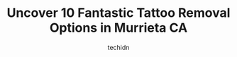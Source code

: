 ---
layout: ampstory
image: https://i0.wp.com/www.depkes.org/wp-content/uploads/2023/06/tattoo-removal-0-in-murrieta-ca-1685809157.jpeg?resize=640,853
author: techidn
featured: false
description: Discover the impressive array of Tattoo Removal options in Murrieta CA, where you can find 10 of the largest Tattoo Removal establishments in the area. From renowned classics to hidden gems,
title: Uncover 10 Fantastic Tattoo Removal Options in Murrieta CA
cover:
   title: Uncover 10 Fantastic Tattoo Removal Options in Murrieta CA
   subtitle: Rickpate
   background: https://www.depkes.org/wp-content/uploads/2023/06/tattoo-removal-0-in-murrieta-ca-1685809157.jpeg

pages: 
 - layout: thirds
   top: <h1>#1 ARTillery Ink</h1>
   bottom: "<p>The artists in this shop are always so friendly and fun to joke around with. Ive been coming here for a while and have been seeing Speedy. His work is always top notch</p>"
   background: https://www.depkes.org/wp-content/uploads/2023/06/tattoo-removal-1-in-murrieta-ca-1685809158.png
   backgroundblur: true
 - layout: thirds
   top: <h1>#2 Renuance Cosmetic Surgery Center and Medical Spa</h1>
   bottom: "<p>I am absolutely amazed with my results I never could have imagined it turning out this amazing. Dr Ford is absolutely perfect and All of the staff at Renuance have been i</p>"
   background: https://www.depkes.org/wp-content/uploads/2023/06/tattoo-removal-2-in-murrieta-ca-1685809159.png
   cta:
      link: https://www.depkes.org/blog/uncover-10-fantastic-tattoo-removal-options-in-murrieta-ca/
      text: Uncover 10 Fantastic Tattoo Removal Options in Murrieta CA
 - layout: thirds
   top: <h1>#3 Removery Tattoo Removal & Fading</h1>
   bottom: "<p>2183 Vista Way Suite B-3, Oceanside, CA 92054, United States</p>"
   background: https://www.depkes.org/wp-content/uploads/2023/06/tattoo-removal-3-in-murrieta-ca-1685809160.jpeg
   cta:
      link: https://www.depkes.org/blog/uncover-10-fantastic-tattoo-removal-options-in-murrieta-ca/
      text: Uncover 10 Fantastic Tattoo Removal Options in Murrieta CA
 - layout: thirds
   top: <h1>#4 Ageless Grace</h1>
   bottom: "<p>24910 Las Brisas Rd Suite 103, Murrieta, CA 92562, United States</p>"
   background: https://images.unsplash.com/photo-1489648022186-8f49310909a0?ixlib=rb-4.0.3&ixid=MnwxMjA3fDB8MHxwaG90by1wYWdlfHx8fGVufDB8fHx8&auto=format&fit=crop&w=640&h=853&q=80
   cta:
      link: https://www.depkes.org/blog/uncover-10-fantastic-tattoo-removal-options-in-murrieta-ca/
      text: Uncover 10 Fantastic Tattoo Removal Options in Murrieta CA
 - layout: thirds
   top: <h1>#5 Essential Ink Body Art</h1>
   bottom: "<p>25377 Madison Ave Ste #103, Murrieta, CA 92562, United States</p>"
   background: https://images.unsplash.com/photo-1533998839656-76f5e4b2bccb?ixlib=rb-4.0.3&ixid=MnwxMjA3fDB8MHxwaG90by1wYWdlfHx8fGVufDB8fHx8&auto=format&fit=crop&w=640&h=853&q=80
   cta:
      link: https://www.depkes.org/blog/uncover-10-fantastic-tattoo-removal-options-in-murrieta-ca/
      text: Uncover 10 Fantastic Tattoo Removal Options in Murrieta CA
 - layout: thirds
   top: <h1>#6 LaserAway</h1>
   bottom: "<p>40770 Winchester Rd Ste 700, Temecula, CA 92591, United States</p>"
   background: https://images.unsplash.com/photo-1549241520-425e3dfc01cb?ixlib=rb-4.0.3&ixid=MnwxMjA3fDB8MHxwaG90by1wYWdlfHx8fGVufDB8fHx8&auto=format&fit=crop&w=640&h=853&q=80
   cta:
      link: https://www.depkes.org/blog/uncover-10-fantastic-tattoo-removal-options-in-murrieta-ca/
      text: Uncover 10 Fantastic Tattoo Removal Options in Murrieta CA
 - layout: thirds
   top: <h1>#7 Fallen Crow tattoo company</h1>
   bottom: "<p>39840 Los Alamos Rd #6, Murrieta, CA 92562, United States</p>"
   background: https://images.unsplash.com/photo-1488554378835-f7acf46e6c98?ixlib=rb-4.0.3&ixid=MnwxMjA3fDB8MHxwaG90by1wYWdlfHx8fGVufDB8fHx8&auto=format&fit=crop&w=640&h=853&q=80
   cta:
      link: https://www.depkes.org/blog/uncover-10-fantastic-tattoo-removal-options-in-murrieta-ca/
      text: Uncover 10 Fantastic Tattoo Removal Options in Murrieta CA
 - layout: thirds
   middle: Continue reading...
   background: https://images.unsplash.com/photo-1604871000636-074fa5117945?ixlib=rb-4.0.3&ixid=MnwxMjA3fDB8MHxwaG90by1wYWdlfHx8fGVufDB8fHx8&auto=format&fit=crop&w=640&h=853&q=80
   cta:
      link: https://www.depkes.org/blog/uncover-10-fantastic-tattoo-removal-options-in-murrieta-ca/
      text: Uncover 10 Fantastic Tattoo Removal Options in Murrieta CA
      
---